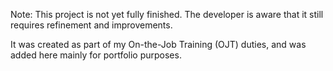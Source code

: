 Note: This project is not yet fully finished. The developer is aware that it still requires refinement and improvements.

It was created as part of my On-the-Job Training (OJT) duties, and was added here mainly for portfolio purposes.
